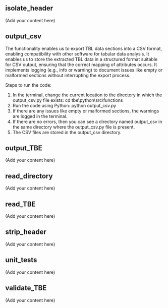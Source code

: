 ## isolate_header

(Add your content here)

## output_csv

The functionality enables us to export TBL data sections into a CSV format, enabling compatibility with other software for tabular data analysis. It enables us to store the extracted TBL data in a structured format suitable for CSV output, ensuring that the correct mapping of attributes occurs. It implements logging (e.g., info or warning) to document issues like empty or malformed sections without interrupting the export process.

Steps to run the code:
1. In the terminal, change the current location to the directory in which the output_csv.py file exists: cd tbe\python\src\functions
2. Run the code using Python: python output_csv.py
3. If there are any issues like empty or malformed sections, the warnings are logged in the terminal.
4. If there are no errors, then you can see a directory named output_csv in the same directory where the output_csv.py file is present.
5. The CSV files are stored in the output_csv directory.

## output_TBE

(Add your content here)

## read_directory

(Add your content here)

## read_TBE

(Add your content here)

## strip_header

(Add your content here)

## unit_tests

(Add your content here)

## validate_TBE

(Add your content here)
